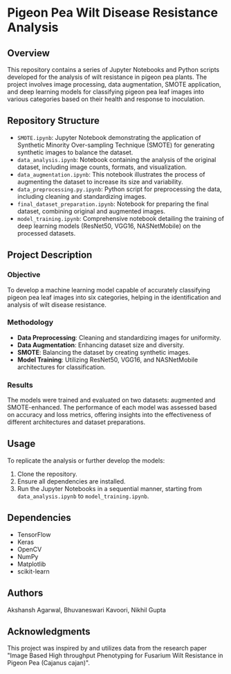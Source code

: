 # Pigeon Pea Wilt Disease Resistance Analysis

## Overview
This repository contains a series of Jupyter Notebooks and Python scripts developed for the analysis of wilt resistance in pigeon pea plants. The project involves image processing, data augmentation, SMOTE application, and deep learning models for classifying pigeon pea leaf images into various categories based on their health and response to inoculation.

## Repository Structure

- `SMOTE.ipynb`: Jupyter Notebook demonstrating the application of Synthetic Minority Over-sampling Technique (SMOTE) for generating synthetic images to balance the dataset.
- `data_analysis.ipynb`: Notebook containing the analysis of the original dataset, including image counts, formats, and visualization.
- `data_augmentation.ipynb`: This notebook illustrates the process of augmenting the dataset to increase its size and variability.
- `data_preprocessing.py.ipynb`: Python script for preprocessing the data, including cleaning and standardizing images.
- `final_dataset_preparation.ipynb`: Notebook for preparing the final dataset, combining original and augmented images.
- `model_training.ipynb`: Comprehensive notebook detailing the training of deep learning models (ResNet50, VGG16, NASNetMobile) on the processed datasets.

## Project Description

### Objective
To develop a machine learning model capable of accurately classifying pigeon pea leaf images into six categories, helping in the identification and analysis of wilt disease resistance.

### Methodology
- **Data Preprocessing**: Cleaning and standardizing images for uniformity.
- **Data Augmentation**: Enhancing dataset size and diversity.
- **SMOTE**: Balancing the dataset by creating synthetic images.
- **Model Training**: Utilizing ResNet50, VGG16, and NASNetMobile architectures for classification.

### Results
The models were trained and evaluated on two datasets: augmented and SMOTE-enhanced. The performance of each model was assessed based on accuracy and loss metrics, offering insights into the effectiveness of different architectures and dataset preparations.

## Usage

To replicate the analysis or further develop the models:
1. Clone the repository.
2. Ensure all dependencies are installed.
3. Run the Jupyter Notebooks in a sequential manner, starting from `data_analysis.ipynb` to `model_training.ipynb`.

## Dependencies
- TensorFlow
- Keras
- OpenCV
- NumPy
- Matplotlib
- scikit-learn

## Authors
Akshansh Agarwal, 
Bhuvaneswari Kavoori,
Nikhil Gupta

## Acknowledgments
This project was inspired by and utilizes data from the research paper "Image Based High throughput Phenotyping for Fusarium
Wilt Resistance in Pigeon Pea (Cajanus cajan)".

